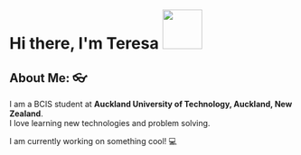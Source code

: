 # Hi there, I'm Teresa <img src="https://camo.githubusercontent.com/b0fa06ee100360ae8811a115c133de7848891e3b/68747470733a2f2f6769746875622e6769746875626173736574732e636f6d2f696d616765732f6d6f6e612d776869737065722e676966" width="70" height="70" />

## About Me: 👓
I am a BCIS student at **Auckland University of Technology, Auckland, New Zealand**. </br>
I love learning new technologies and problem solving.

I am currently working on something cool! 💻




